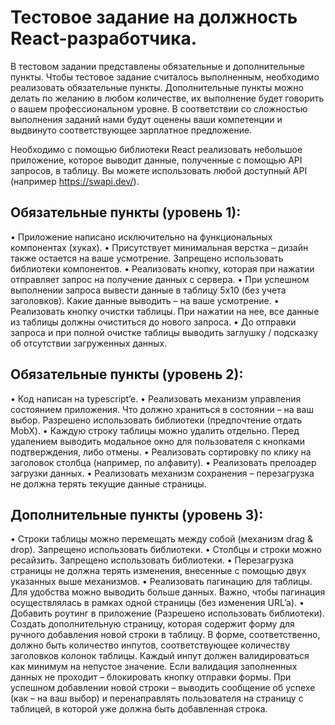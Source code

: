 # Тестовое задание на должность React-разработчика.

В тестовом задании представлены обязательные и дополнительные пункты. Чтобы тестовое задание считалось выполненным, необходимо реализовать обязательные пункты. Дополнительные пункты можно делать по желанию в любом количестве, их выполнение будет говорить о вашем профессиональном уровне. В соответствии со сложностью выполнения заданий нами будут оценены ваши компетенции и выдвинуто соответствующее зарплатное предложение.

Необходимо с помощью библиотеки React реализовать небольшое приложение, которое выводит данные, полученные с помощью API запросов, в таблицу. Вы можете использовать любой доступный API (например https://swapi.dev/).

## Обязательные пункты (уровень 1):

• Приложение написано исключительно на функциональных компонентах (хуках).
• Присутствует минимальная верстка – дизайн также остается на ваше усмотрение. Запрещено использовать библиотеки компонентов.
• Реализовать кнопку, которая при нажатии отправляет запрос на получение данных с сервера.
• При успешном выполнении запроса вывести данные в таблицу 5х10 (без учета заголовков). Какие данные выводить – на ваше усмотрение.
• Реализовать кнопку очистки таблицы. При нажатии на нее, все данные из таблицы должны очиститься до нового запроса.
• До отправки запроса и при полной очистке таблицы выводить заглушку / подсказку об отсутствии загруженных данных.
 

## Обязательные пункты (уровень 2):
 
• Код написан на typescript’e.
• Реализовать механизм управления состоянием приложения. Что должно храниться в состоянии – на ваш выбор. Разрешено использовать библиотеки (предпочтение отдать MobX).
• Каждую строку таблицы можно удалить отдельно. Перед удалением выводить модальное окно для пользователя с кнопками подтверждения, либо отмены.
• Реализовать сортировку по клику на заголовок столбца (например, по алфавиту).
• Реализовать прелоадер загрузки данных.
• Реализовать механизм сохранения – перезагрузка не должна терять текущие данные страницы.
 

## ​Дополнительные пункты (уровень 3):

• Строки таблицы можно перемещать между собой (механизм drag & drop). Запрещено использовать библиотеки.
• Столбцы и строки можно ресайзить. Запрещено использовать библиотеки.
• Перезагрузка страницы не должна терять изменения, внесенные с помощью двух указанных выше механизмов.
• Реализовать пагинацию для таблицы. Для удобства можно выводить больше данных. Важно, чтобы пагинация осуществлялась в рамках одной страницы (без изменения URL’a).
• Добавить роутинг в приложение (Разрешено использовать библиотеки). Создать дополнительную страницу, которая содержит форму для ручного добавления новой строки в таблицу. В форме, соответственно, должно быть количество инпутов, соответствующее количеству заголовков колонок таблицы. Каждый инпут должен валидироваться как минимум на непустое значение. Если валидация заполненных данных не проходит – блокировать кнопку отправки формы. При успешном добавлении новой строки – выводить сообщение об успехе (как – на ваш выбор) и перенаправлять пользователя на страницу с таблицей, в которой уже должна быть добавленная строка.